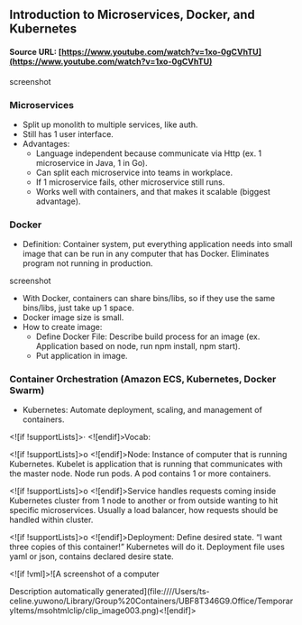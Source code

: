 ## Introduction to Microservices, Docker, and Kubernetes

#### Source URL: [https://www.youtube.com/watch?v=1xo-0gCVhTU](https://www.youtube.com/watch?v=1xo-0gCVhTU)

screenshot

### Microservices
- Split up monolith to multiple services, like auth.
- Still has 1 user interface.
- Advantages:
	- Language independent because communicate via Http (ex. 1 microservice in Java, 1 in Go).
	- Can split each microservice into teams in workplace.
	- If 1 microservice fails, other microservice still runs.
	- Works well with containers, and that makes it scalable (biggest advantage).

### Docker
- Definition: Container system, put everything application needs into small image that can be run in any computer that has Docker. Eliminates program not running in production.

screenshot

- With Docker, containers can share bins/libs, so if they use the same bins/libs, just take up 1 space.
- Docker image size is small.
- How to create image:
	- Define Docker File: Describe build process for an image (ex. Application based on node, run npm install, npm start).
	- Put application in image.

### Container Orchestration (Amazon ECS, Kubernetes, Docker Swarm)

- Kubernetes: Automate deployment, scaling, and management of containers.

<![if !supportLists]>· <![endif]>Vocab:

<![if !supportLists]>o <![endif]>Node: Instance of computer that is running Kubernetes. Kubelet is application that is running that communicates with the master node. Node run pods. A pod contains 1 or more containers.

<![if !supportLists]>o <![endif]>Service handles requests coming inside Kubernetes cluster from 1 node to another or from outside wanting to hit specific microservices. Usually a load balancer, how requests should be handled within cluster.

<![if !supportLists]>o <![endif]>Deployment: Define desired state. “I want three copies of this container!” Kubernetes will do it. Deployment file uses yaml or json, contains declared desire state.

<![if !vml]>![A screenshot of a computer

Description automatically generated](file:////Users/ts-celine.yuwono/Library/Group%20Containers/UBF8T346G9.Office/TemporaryItems/msohtmlclip/clip_image003.png)<![endif]>
<!--stackedit_data:
eyJoaXN0b3J5IjpbMTE5OTcwNDY5MF19
-->